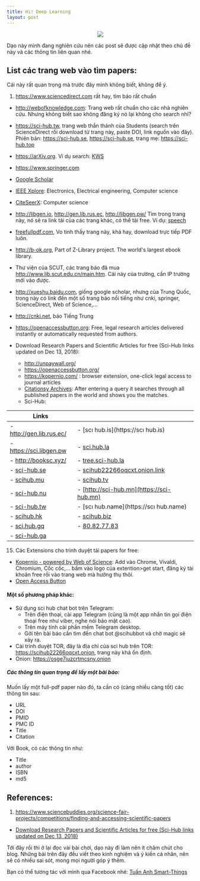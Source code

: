 ```yaml
---
title: Hi! Deep Learning
layout: post
---
```


<div style="text-align:center"><img src ="https://images.readitquik.com/images/uploads/content_images/analyticsdeeplearning_599e7808cf05c.jpg" style="max-height: 300px;max-width: 500px;"/></div>

Dạo này mình đang nghiên cứu nên các post sẽ được cập nhật theo chủ đề này và các thông tin liên quan nhé.

## List các trang web vào tìm papers:
Cái này rất quan trọng mà trước đây mình không biết, không để ý.

1. https://www.sciencedirect.com rất hay, tìm báo rất chuẩn
- http://webofknowledge.com: Trang web rất chuẩn cho các nhà nghiên cứu. Nhưng không biết sao không đăng ký nó lại không cho search nhỉ?
- https://sci-hub.tw, trang web thần thánh của Students (search trên ScienceDirect rồi download từ trang này, paste DOI, link nguồn vào đây). Phiên bản: https://sci-hub.se, https://sci-hub.se, trang mẹ: https://sci-hub.top
- https://arXiv.org. Ví dụ search: [KWS](http://search.arxiv.org:8081/?query=Speech+KWS+keyword+spotting&in=cs&qid=1544862812168multi_nCnN_1240597155&byDate=1)
- https://www.springer.com
- [Google Scholar](http://scholar.google.com/)
- [IEEE Xplore](http://ieeexplore.ieee.org/Xplore/guesthome.jsp): Electronics, Electrical engineering, Computer science
- [CiteSeerX](http://citeseerx.ist.psu.edu/): Computer science
- http://libgen.io, http://gen.lib.rus.ec, http://libgen.pw/ Tìm trong trang này, nó sẽ ra link tải của các trang khác, có thể tải free. Ví dụ: [speech](http://gen.lib.rus.ec/scimag/index.php?s=speech+recognition&journalid=&v=&i=&p=&redirect=1)
- [freefullpdf.com](http://www.freefullpdf.com/#gsc.tab=0&gsc.q=speech%20recognition&gsc.sort=date), Vo tình thấy trang này, khá hay, download trực tiếp PDF luôn.
- http://b-ok.org, Part of Z-Library project. The world's largest ebook library.
- Thư viện của SCUT, các trang báo đã mua http://www.lib.scut.edu.cn/main.htm. Cái này của trường, cần IP trường mới vào được.
- http://xueshu.baidu.com, giống google scholar, nhưng của Trung Quốc, trong này có link đến một số trang báo nổi tiếng như cnki, springer, ScienceDirect, Web of Science,...
- http://cnki.net, báo Tiếng Trung
- https://openaccessbutton.org: Free, legal research articles delivered instantly or automatically requested from authors.

- Download Research Papers and Scientific Articles for free (Sci-Hub links updated on Dec 13, 2018):
  - http://unpaywall.org/
  - https://openaccessbutton.org/
  - https://kopernio.com/ :  browser extension, one-click legal access to journal articles
  - [Citationsy Archives](https://citationsy.com/blog/new-feature-citationsy-archives/): After entering a query it searches through all published papers in the world and shows you the matches.
  - Sci-Hub:

<center>

| Links ||
|------------------------------------|----------------------------------------------------------------------|
| - http://gen.lib.rus.ec/           | - [scı hub.is](https://scı hub.is)                                   |
| - https://sci.libgen.pw            | - [sci.hub.la](https://sci.hub.la)                                   |
| - http://booksc.xyz/               | - [tree.sci-hub.la](https://tree.sci-hub.la)                         |
| - [sci-hub.se](https://sci-hub.se) | - [scihub22266oqcxt.onion.link](https://scihub22266oqcxt.onion.link) |
| - [scihub.mu](https://scihub.mu)   | - [scihub.tv](https://scihub.tv)                                     |
| - [sci-hub.nu](https://sci-hub.nu) | - [http://sci-hub.mn](https://sci-hub.mn)                            |
| - [sci-hub.tw](https://sci-hub.tw) | - [scı hub.name](https://scı hub.name)                               |
| - [scihub.hk](https://scihub.hk)   | - [scihub.biz](https://scihub.biz)                                   |
| - [sci.hub.gq](https://sci.hub.gq) | - [80.82.77.83](https://80.82.77.83)                                 |
| - [sci-hub.ga](https://sci-hub.ga) |                                                                      |


<div style="text-align:left">

15. Các Extensions cho trình duyệt tải papers for free:
  - [Kopernio - powered by Web of Science](https://chrome.google.com/webstore/detail/kopernio-powered-by-web-o/fjgncogppolhfdpijihbpfmeohpaadpc): Add vào Chrome, Vivaldi, Chromium, Cốc cốc,... bấm vào logo của extention>get start, đăng ký tài khoản free rồi vào trang web mà hưởng thụ thôi.
  - [Open Access Button](https://chrome.google.com/webstore/detail/open-access-button/gknkbkaapnhpmkcgkmdekdffgcddoiel)




#### Một số phương pháp khác:
-  Sử dụng sci hub chat bot trên Telegram:
    - Trên điện thoại, cài app Telegram (cũng là một app nhắn tin gọi điện thoại free như viber, nghe nói bảo mật cao).
    - Trên máy tính cài phần mềm Telegram desktop.
    - Gởi tên bài báo cần tìm đến chat bot @scihubbot và chờ magic sẽ xảy ra.
- Cài trình duyệt TOR, đây là địa chỉ của sci hub trên TOR:    https://scihub22266oqcxt.onion, trang này khá ổn định.
- Onion: https://osge7iuzcrtmcsny.onion

##### Các thông tin quan trọng để lấy một bài báo:
Muốn lấy một full-pdf paper nào đó, ta cần có (càng nhiều càng tốt) các thông tin sau:
- URL
- DOI
- PMID
- PMC ID
- Title
- Citation

Với Book, có các thông tin như:
- Title
- author
- ISBN
- md5

## References:
 1. https://www.sciencebuddies.org/science-fair-projects/competitions/finding-and-accessing-scientific-papers
 - [Download Research Papers and Scientific Articles for free (Sci-Hub links updated on Dec 13, 2018)](https://citationsy.com/blog/download-research-papers-scientific-articles-free-scihub/)



Tới đây rồi thì ở lại đọc vài bài chơi, dạo này đi làm nên ít chăm chút cho blog. Những bài trên đây đều viết theo kinh nghiệm và ý kiến cá nhân, nên sẽ có nhiều sai sót, mong mọi người góp ý thêm.

Bạn có thể tương tác với mình qua Facebook nhé: [Tuấn Anh Smart-Things](https://www.facebook.com/anh211)
